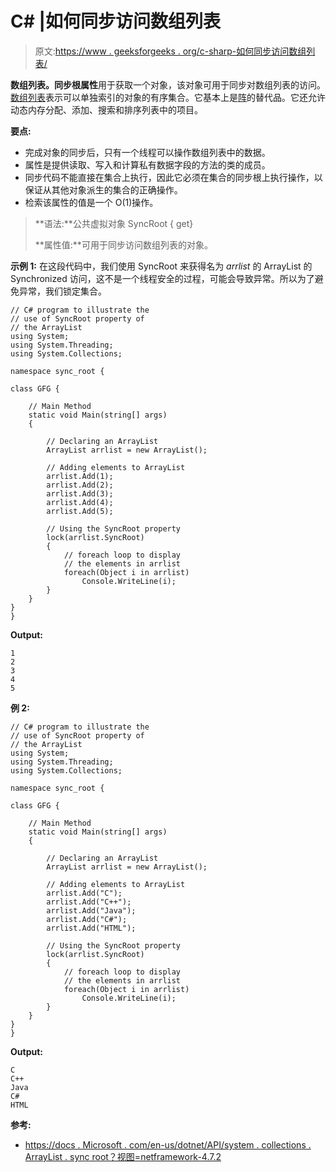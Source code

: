 # C# |如何同步访问数组列表

> 原文:[https://www . geeksforgeeks . org/c-sharp-如何同步访问数组列表/](https://www.geeksforgeeks.org/c-sharp-how-to-get-synchronize-access-to-the-arraylist/)

**数组列表。同步根属性**用于获取一个对象，该对象可用于同步对数组列表的访问。[数组列表](https://www.geeksforgeeks.org/arraylist-in-c-sharp/)表示可以单独索引的对象的有序集合。它基本上是[阵](https://www.geeksforgeeks.org/c-sharp-arrays/)的替代品。它还允许动态内存分配、添加、搜索和排序列表中的项目。

**要点:**

*   完成对象的同步后，只有一个线程可以操作数组列表中的数据。
*   属性是提供读取、写入和计算私有数据字段的方法的类的成员。
*   同步代码不能直接在集合上执行，因此它必须在集合的同步根上执行操作，以保证从其他对象派生的集合的正确操作。
*   检索该属性的值是一个 O(1)操作。

> **语法:**公共虚拟对象 SyncRoot { get}
> 
> **属性值:**可用于同步访问数组列表的对象。

**示例 1:** 在这段代码中，我们使用 SyncRoot 来获得名为 *arrlist* 的 ArrayList 的 Synchronized 访问，这不是一个线程安全的过程，可能会导致异常。所以为了避免异常，我们锁定集合。

```
// C# program to illustrate the
// use of SyncRoot property of
// the ArrayList
using System;
using System.Threading;
using System.Collections;

namespace sync_root {

class GFG {

    // Main Method
    static void Main(string[] args)
    {

        // Declaring an ArrayList
        ArrayList arrlist = new ArrayList();

        // Adding elements to ArrayList
        arrlist.Add(1);
        arrlist.Add(2);
        arrlist.Add(3);
        arrlist.Add(4);
        arrlist.Add(5);

        // Using the SyncRoot property
        lock(arrlist.SyncRoot)
        {
            // foreach loop to display
            // the elements in arrlist
            foreach(Object i in arrlist)
                Console.WriteLine(i);
        }
    }
}
}
```

**Output:**

```
1
2
3
4
5

```

**例 2:**

```
// C# program to illustrate the
// use of SyncRoot property of
// the ArrayList
using System;
using System.Threading;
using System.Collections;

namespace sync_root {

class GFG {

    // Main Method
    static void Main(string[] args)
    {

        // Declaring an ArrayList
        ArrayList arrlist = new ArrayList();

        // Adding elements to ArrayList
        arrlist.Add("C");
        arrlist.Add("C++");
        arrlist.Add("Java");
        arrlist.Add("C#");
        arrlist.Add("HTML");

        // Using the SyncRoot property
        lock(arrlist.SyncRoot)
        {
            // foreach loop to display
            // the elements in arrlist
            foreach(Object i in arrlist)
                Console.WriteLine(i);
        }
    }
}
}
```

**Output:**

```
C
C++
Java
C#
HTML

```

**参考:**

*   [https://docs . Microsoft . com/en-us/dotnet/API/system . collections . ArrayList . sync root？视图=netframework-4.7.2](https://docs.microsoft.com/en-us/dotnet/api/system.collections.arraylist.syncroot?view=netframework-4.7.2)